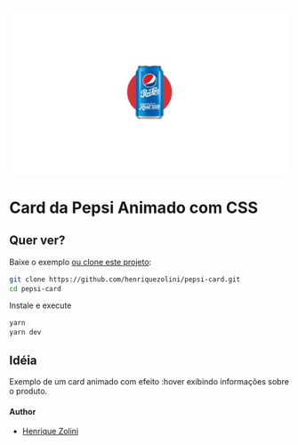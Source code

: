 ![repo-banner](https://raw.githubusercontent.com/henriquezolini/pepsi-card/master/cover.gif)

# Card da Pepsi Animado com CSS

## Quer ver?

Baixe o exemplo [ou clone este projeto](https://github.com/henriquezolini/pepsi-card.git):


```bash
git clone https://github.com/henriquezolini/pepsi-card.git
cd pepsi-card
```

Instale e execute

```bash
yarn
yarn dev
```

## Idéia

Exemplo de um card animado com efeito :hover exibindo informações sobre o produto.

#### Author

- [Henrique Zolini](https://instagram.com/henriquezolini)
